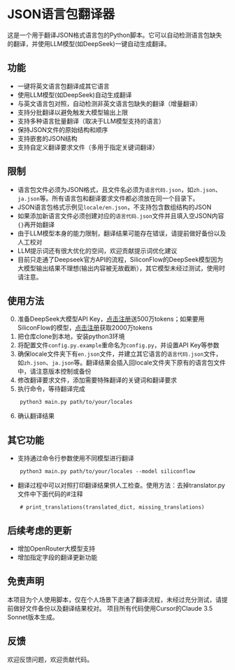 # JSON语言包翻译器

这是一个用于翻译JSON格式语言包的Python脚本。它可以自动检测语言包缺失的翻译，并使用LLM模型(如DeepSeek)一键自动生成翻译。

## 功能

- 一键将英文语言包翻译成其它语言
- 使用LLM模型(如DeepSeek)自动生成翻译
- 与英文语言包对照，自动检测非英文语言包缺失的翻译（增量翻译）
- 支持分批翻译以避免触发大模型输出上限
- 支持多种语言批量翻译（取决于LLM模型支持的语言）
- 保持JSON文件的原始结构和顺序
- 支持嵌套的JSON结构
- 支持自定义翻译要求文件（多用于指定关键词翻译）

## 限制

- 语言包文件必须为JSON格式，且文件名必须为`语言代码.json`，如`zh.json`、`ja.json`等。所有语言包和翻译要求文件都必须放在同一个目录下。
- JSON语言包格式示例见`locale/en.json`，不支持包含数组结构的JSON
- 如果添加新语言文件必须创建对应的`语言代码.json`文件并且填入空JSON内容`{}`再开始翻译
- 由于LLM模型本身的能力限制，翻译结果可能存在错误，请提前做好备份以及人工校对
- LLM提示词还有很大优化的空间，欢迎贡献提示词优化建议
- 目前只走通了Deepseek官方API的流程，SiliconFlow的DeepSeek模型因为大模型输出结果不理想(输出内容被无故截断），其它模型未经过测试，使用时请注意。

## 使用方法

0. 准备DeepSeek大模型API Key，[点击注册](https://deepseek.com/)送500万tokens；如果要用SiliconFlow的模型，[点击注册](https://cloud.siliconflow.cn/i/cVmjfg55)获取2000万tokens
1. 把仓库clone到本地，安装python3环境
2. 将配置文件`config.py.example`重命名为`config.py`，并设置API Key等参数
3. 确保locale文件夹下有`en.json`文件，并建立其它语言的`语言代码.json`文件，如`zh.json`、`ja.json`等。翻译结果会插入回locale文件夹下原有的语言包文件中，请注意版本控制或备份
4. 修改翻译要求文件，添加需要特殊翻译的关键词和翻译要求
5. 执行命令，等待翻译完成

```
    python3 main.py path/to/your/locales
```

6. 确认翻译结果

## 其它功能

- 支持通过命令行参数使用不同模型进行翻译

```
    python3 main.py path/to/your/locales --model siliconflow
```

- 翻译过程中可以对照打印翻译结果供人工检查。使用方法：去掉translator.py文件中下面代码的#注释

```
    # print_translations(translated_dict, missing_translations)
```

## 后续考虑的更新

- 增加OpenRouter大模型支持
- 增加指定字段的翻译更新功能

## 免责声明

本项目为个人使用脚本，仅在个人场景下走通了翻译流程，未经过充分测试，请提前做好文件备份以及翻译结果校对。
项目所有代码使用Cursor的Claude 3.5 Sonnet版本生成。

## 反馈

欢迎反馈问题，欢迎贡献代码。
